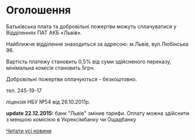 # Оголошення

Батьківська плата та добровільні пожертви можуть сплачуватися у Відділеннях ПАТ АКБ «Львів».

Найближче відділення знаходиться за адресою: м.Львів, вул.Любінська 96.

Вартість платежу становить 0,5% від суми здійсненого переказу, мінімальна комісія становить 5грн.

Добровільні пожертви оплачуються - безкоштовно.

тел. 245-19-17

ліцензія НБУ №54 від 26.10.2011р.


**update 22.12.2015:** банк "Львів" змінив тарифи.
Оплату можна здійснити з меншою комісією в Укрексімбанку чи Ощадбанку

[Читати усі новини](/news)

